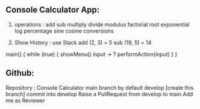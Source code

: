 Console Calculator App:
-----------------------

1. operations : 
    add
    sub
    multiply
    divide
    modulus
    factorial
    root
    exponential
    log
    percentage
    sine 
    cosine
    conversions

2. Show History : use Stack
add (2, 3) = 5
sub (19, 5) = 14


main() {
    while (true) {
        showMenu()
        input -> ?
        performAction(input)
    }
}

Github:
-------
Repository : Console Calculator
main branch by default
develop [create this branch]
commit into develop
Raise a PullRequest from develop to main 
Add me as Reviewer
